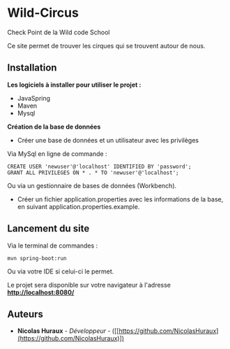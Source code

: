 # Wild-Circus
Check Point de la Wild code School 

Ce site permet de trouver les cirques qui se trouvent autour de nous.



## Installation

**Les logiciels à installer pour utiliser le projet :**
* JavaSpring
* Maven
* Mysql

**Création de la base de données**
-   Créer une base de données et un utilisateur avec les privilèges

Via MySql en ligne de commande :

```
CREATE USER 'newuser'@'localhost' IDENTIFIED BY 'password';
GRANT ALL PRIVILEGES ON * . * TO 'newuser'@'localhost';

```

Ou via un gestionnaire de bases de données (Workbench).

-   Créer un fichier application.properties avec les informations de la base, en suivant application.properties.example.

## Lancement du site

Via le terminal de commandes :

```
mvn spring-boot:run

```

Ou via votre IDE si celui-ci le permet.

Le projet sera disponible sur votre navigateur à l'adresse  **[http://localhost:8080/](http://localhost:8080/)**


## Auteurs
-   **Nicolas Huraux**  -  _Développeur_  - ([[https://github.com/NicolasHuraux](https://github.com/NicolasHuraux)])
